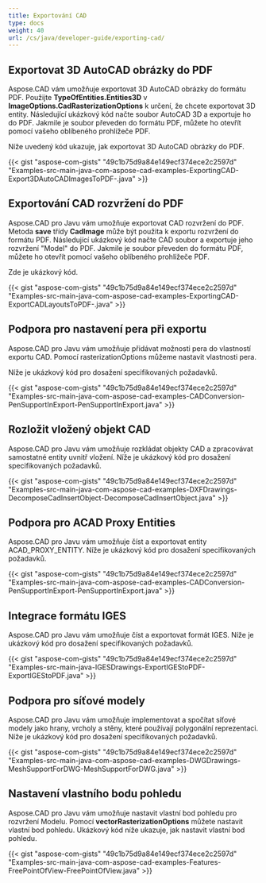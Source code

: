 ```yaml
---
title: Exportování CAD
type: docs
weight: 40
url: /cs/java/developer-guide/exporting-cad/
---
```


## **Exportovat 3D AutoCAD obrázky do PDF**
Aspose.CAD vám umožňuje exportovat 3D AutoCAD obrázky do formátu PDF. Použijte **TypeOfEntities.Entities3D** v **ImageOptions.CadRasterizationOptions** k určení, že chcete exportovat 3D entity.
Následující ukázkový kód načte soubor AutoCAD 3D a exportuje ho do PDF. Jakmile je soubor převeden do formátu PDF, můžete ho otevřít pomocí vašeho oblíbeného prohlížeče PDF.

Níže uvedený kód ukazuje, jak exportovat 3D AutoCAD obrázky do PDF.

{{< gist "aspose-com-gists" "49c1b75d9a84e149ecf374ece2c2597d" "Examples-src-main-java-com-aspose-cad-examples-ExportingCAD-Export3DAutoCADImagesToPDF-.java" >}}


## **Exportování CAD rozvržení do PDF**
Aspose.CAD pro Javu vám umožňuje exportovat CAD rozvržení do PDF. Metoda **save** třídy **CadImage** může být použita k exportu rozvržení do formátu PDF.
Následující ukázkový kód načte CAD soubor a exportuje jeho rozvržení "Model" do PDF. Jakmile je soubor převeden do formátu PDF, můžete ho otevřít pomocí vašeho oblíbeného prohlížeče PDF.

Zde je ukázkový kód.

{{< gist "aspose-com-gists" "49c1b75d9a84e149ecf374ece2c2597d" "Examples-src-main-java-com-aspose-cad-examples-ExportingCAD-ExportCADLayoutsToPDF-.java" >}}
## **Podpora pro nastavení pera při exportu**
Aspose.CAD pro Javu vám umožňuje přidávat možnosti pera do vlastností exportu CAD. Pomocí rasterizationOptions můžeme nastavit vlastnosti pera.

Níže je ukázkový kód pro dosažení specifikovaných požadavků.

{{< gist "aspose-com-gists" "49c1b75d9a84e149ecf374ece2c2597d" "Examples-src-main-java-com-aspose-cad-examples-CADConversion-PenSupportInExport-PenSupportInExport.java" >}}
## **Rozložit vložený objekt CAD**
Aspose.CAD pro Javu vám umožňuje rozkládat objekty CAD a zpracovávat samostatné entity uvnitř vložení. Níže je ukázkový kód pro dosažení specifikovaných požadavků.

{{< gist "aspose-com-gists" "49c1b75d9a84e149ecf374ece2c2597d" "Examples-src-main-java-com-aspose-cad-examples-DXFDrawings-DecomposeCadInsertObject-DecomposeCadInsertObject.java" >}}
## **Podpora pro ACAD Proxy Entities**
Aspose.CAD pro Javu vám umožňuje číst a exportovat entity ACAD_PROXY_ENTITY. Níže je ukázkový kód pro dosažení specifikovaných požadavků.

{{< gist "aspose-com-gists" "49c1b75d9a84e149ecf374ece2c2597d" "Examples-src-main-java-com-aspose-cad-examples-CADConversion-PenSupportInExport-PenSupportInExport.java" >}}
## **Integrace formátu IGES**
Aspose.CAD pro Javu vám umožňuje číst a exportovat formát IGES. Níže je ukázkový kód pro dosažení specifikovaných požadavků.

{{< gist "aspose-com-gists" "49c1b75d9a84e149ecf374ece2c2597d" "Examples-src-main-java-IGESDrawings-ExportIGEStoPDF-ExportIGEStoPDF.java" >}}
## **Podpora pro síťové modely**
Aspose.CAD pro Javu vám umožňuje implementovat a spočítat síťové modely jako hrany, vrcholy a stěny, které používají polygonální reprezentaci. Níže je ukázkový kód pro dosažení specifikovaných požadavků.

{{< gist "aspose-com-gists" "49c1b75d9a84e149ecf374ece2c2597d" "Examples-src-main-java-com-aspose-cad-examples-DWGDrawings-MeshSupportForDWG-MeshSupportForDWG.java" >}}
## **Nastavení vlastního bodu pohledu**
Aspose.CAD pro Javu vám umožňuje nastavit vlastní bod pohledu pro rozvržení Modelu. Pomocí **vectorRasterizationOptions** můžete nastavit vlastní bod pohledu. Ukázkový kód níže ukazuje, jak nastavit vlastní bod pohledu.

{{< gist "aspose-com-gists" "49c1b75d9a84e149ecf374ece2c2597d" "Examples-src-main-java-com-aspose-cad-examples-Features-FreePointOfView-FreePointOfView.java" >}}

